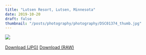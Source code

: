 ```yaml
---
title: "Lutsen Resort, Lutsen, Minnesota"
date: 2019-10-20
draft: false
thumbnail: "/posts/photography/photography/DSC01374_thumb.jpg"
---
```

<img src="/posts/photography/photography/DSC01374_edited.jpg">
<br>
<br>
<a href="/posts/photography/photography/DSC01374_edited.jpg" class="btn">Download (JPG)</a>
<a href="/posts/photography/photography/DSC01374.ARW" class="btn">Download (RAW)</a>